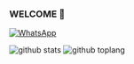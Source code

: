 ### WELCOME 👋
<a href="https://wa.me/529984907794" target="_blank"><img src="https://img.shields.io/badge/Whatsapp-%808080.svg?&style=flat-square&logo=Whatsapp&logoColor=white" alt="WhatsApp"></a>


![github stats](https://github-readme-stats.vercel.app/api?username=Samu330&show_icons=true&theme=chartreuse-dark)
![github toplang](https://github-readme-stats.vercel.app/api/top-langs/?username=Samu330&layout=compact&theme=chartreuse-dark)
